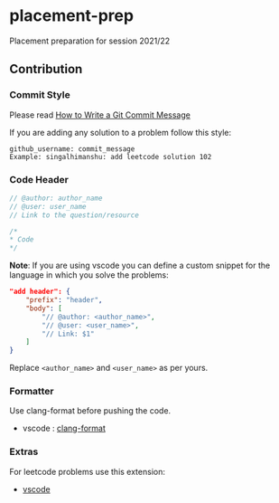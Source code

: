 # placement-prep

Placement preparation for session 2021/22

## Contribution

### Commit Style

Please read [How to Write a Git Commit Message](https://chris.beams.io/posts/git-commit/)

If you are adding any solution to a problem follow this style:

```git
github_username: commit_message
Example: singalhimanshu: add leetcode solution 102
```

### Code Header

```cpp
// @author: author_name
// @user: user_name
// Link to the question/resource

/*
* Code
*/
```

**Note**: If you are using vscode you can define a custom snippet for the language in which you solve the problems:

```json
"add header": {
    "prefix": "header",
    "body": [
        "// @author: <author_name>",
        "// @user: <user_name>",
        "// Link: $1"
    ]
}
```

Replace `<author_name>` and `<user_name>` as per yours.

### Formatter

Use clang-format before pushing the code.

- vscode : [clang-format](https://marketplace.visualstudio.com/items?itemName=xaver.clang-format)

### Extras

For leetcode problems use this extension:

- [vscode](https://marketplace.visualstudio.com/items?itemName=LeetCode.vscode-leetcode)
